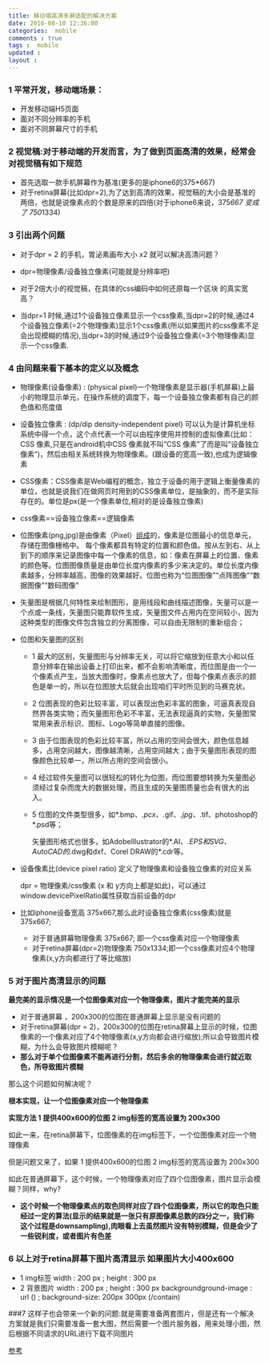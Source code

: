 ```yaml
---
title: 移动端高清多屏适配的解决方案
date: 2016-08-10 12:36:00
categories:  mobile 
comments : true 
tags :  mobile
updated : 
layout : 
---
```


### 1 平常开发，移动端场景：

* 开发移动端H5页面
* 面对不同分辨率的手机
* 面对不同屏幕尺寸的手机

### 2 视觉稿:对于移动端的开发而言，为了做到页面高清的效果，经常会对视觉稿有如下规范

* 首先选取一款手机屏幕作为基准(更多的是iphone6的375*667)
* 对于retina屏幕(比如dpr=2),为了达到高清的效果，视觉稿的大小会是基准的两倍，也就是说像素点的个数是原来的四倍(对于iphone6来说，375*667  变成了 750*1334)

### 3 引出两个问题

* 对于dpr = 2 的手机，胃泌素画布大小 x2 就可以解决高清问题？
* dpr=物理像素/设备独立像素(可能就是分辨率吧)


* 对于2倍大小的视觉稿，在具体的css编码中如何还原每一个区块 的真实宽高？
* 当dpr=1 时候,通过1个设备独立像素显示一个css像素,当dpr=2的时候,通过4个设备独立像素(=2个物理像素)显示1个css像素(所以如果图片的css像素不足会出现模糊的情况),当dpr=3的时候,通过9个设备独立像素(=3个物理像素)显示一个css像素.

### 4 由问题来看下基本的定义以及概念

* 物理像素(设备像素) : (physical pixel)一个物理像素是显示器(手机屏幕)上最小的物理显示单元，在操作系统的调度下，每一个设备独立像素都有自己的颜色值和亮度值

* 设备独立像素 : (dp/dip  density-independent pixel) 可以认为是计算机坐标系统中得一个点，这个点代表一个可以由程序使用并控制的虚拟像素(比如：CSS 像素,只是在android机中CSS 像素就不叫”CSS 像素”了而是叫”设备独立像素”)，然后由相关系统转换为物理像素。(跟设备的宽高一致),也成为逻辑像素

* CSS像素：CSS像素是Web编程的概念，独立于设备的用于逻辑上衡量像素的单位，也就是说我们在做网页时用到的CSS像素单位，是抽象的，而不是实际存在的。单位是px(是一个像素单位,相对的是设备独立像素)

* css像素==设备独立像素==逻辑像素  

* 位图像素(png,jpg)是由像素（Pixel）[组成](http://baike.baidu.com/item/%E7%BB%84%E6%88%90)的，像素是位图最小的信息单元，存储在图像栅格中。 每个像素都具有特定的位置和颜色值。按从左到右、从上到下的顺序来记录图像中每一个像素的信息，如：像素在屏幕上的位置、像素的颜色等。位图图像质量是由单位长度内像素的多少来决定的。单位长度内像素越多，分辨率越高，图像的效果越好。位图也称为“位图图像”“点阵图像”“数据图像”“数码图像”

* 矢量图是根据几何特性来绘制图形，是用线段和曲线描述图像，矢量可以是一个点或一条线，矢量图只能靠软件生成，矢量图文件占用内在空间较小，因为这种类型的图像文件包含独立的分离图像，可以自由无限制的重新组合；

* 位图和矢量图的区别

  * 1 最大的区别，矢量图形与分辨率无关，可以将它缩放到任意大小和以任意分辨率在输出设备上打印出来，都不会影响清晰度，而位图是由一个一个像素点产生，当放大图像时，像素点也放大了，但每个像素点表示的颜色是单一的，所以在位图放大后就会出现咱们平时所见到的马赛克状。

  * 2 位图表现的色彩比较丰富，可以表现出色彩丰富的图象，可逼真表现自然界各类实物；而矢量图形色彩不丰富，无法表现逼真的实物，矢量图常常用来表示标识、图标、Logo等简单直接的图像。

  * 3 由于位图表现的色彩比较丰富，所以占用的空间会很大，颜色信息越多，占用空间越大，图像越清晰，占用空间越大；由于矢量图形表现的图像颜色比较单一，所以所占用的空间会很小。

  * 4 经过软件矢量图可以很轻松的转化为位图，而位图要想转换为矢量图必须经过复杂而庞大的数据处理，而且生成的矢量图质量也会有很大的出入。

  * 5 位图的文件类型很多，如*.bmp、*.pcx、*.gif、*.jpg、*.tif、photoshop的*.psd等；

    矢量图形格式也很多，如AdobeIllustrator的*.AI、*.EPS和SVG、AutoCAD的*.dwg和dxf、Corel DRAW的*.cdr等。

* 设备像素比(device pixel ratio) 定义了物理像素和设备独立像素的对应关系

  dpr = 物理像素/css像素 (x  和  y方向上都是如此)，可以通过window.devicePixelRatio属性获取当前设备的dpr

* 比如iphone设备宽高 375x667,那么此时设备独立像素(css像素)就是375x667;

  * 对于普通屏幕物理像素 375x667; 即一个css像素对应一个物理像素
  * 对于retina屏幕(dpr=2)物理像素 750x1334;即一个css像素对应4个物理像素(x,y方向都进行了等比缩放)


### 5 对于图片高清显示的问题

**最完美的显示情况是一个位图像素对应一个物理像素，图片才能完美的显示**

* 对于普通屏幕 ，200x300的位图在普通屏幕上显示是没有问题的
* 对于retina屏幕(dpr = 2)，200x300的位图在retina屏幕上显示的时候，位图像素的一个像素对应了4个物理像素(x,y方向都会进行缩放);所以会导致图片模糊，为什么会导致图片模糊呢？
* **那么对于单个位图像素不能再进行分割，然后多余的物理像素会进行就近取色，所导致图片模糊**

那么这个问题如何解决呢？

**根本实现，让一个位图像素对应一个物理像素**

**实现方法 1 提供400x600的位图  2  img标签的宽高设置为 200x300** 

如此一来，在retina屏幕下，位图像素的在img标签下，一个位图像素对应一个物理像素

但是问题又来了，如果 1 提供400x600的位图  2  img标签的宽高设置为 200x300 

如此在普通屏幕下，这个时候，一个物理像素对应了四个位图像素，图片显示会模糊？同样，why?

* **这个时候一个物理像素点的取色同样对应了四个位图像素，所以它的取色只能经过一定的算法(显示的结果就是一张只有原图像素总数的四分之一，我们称这个过程是downsampling),肉眼看上去虽然图片没有特别模糊，但是会少了一些锐利度，或者图片有色差**

### 6 以上对于retina屏幕下图片高清显示 如果图片大小400x600

* 1 img标签  width : 200 px ; height : 300 px 
* 2 背景图片 width : 200 px ; height : 300 px backgroundground-image : url () ; background-size: 200px 300px (/contain)

###7 这样子也会带来一个新的问题:就是需要准备两套图片，但是还有一个解决方案就是我们只需要准备一套大图，然后需要一个图片服务器，用来处理小图，然后根据不同请求的URL进行下载不同图片



[参考](https://github.com/jawil/blog/issues/21)

